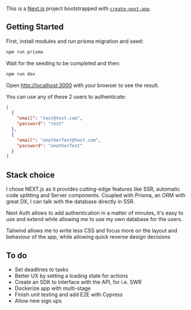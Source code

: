 This is a [Next.js](https://nextjs.org/) project bootstrapped with [`create-next-app`](https://github.com/vercel/next.js/tree/canary/packages/create-next-app).

## Getting Started

First, install modules and run prisma migration and seed:

```bash
npm run prisma
```

Wait for the seeding to be completed and then:

```bash
npm run dev
```

Open [http://localhost:3000](http://localhost:3000) with your browser to see the result.

You can use any of these 2 users to authenticate:

```json
[
  {
    "email": "test@test.com",
    "password": "test"
  },
  {
    "email": "anotherTest@test.com",
    "password": "anotherTest"
  }
]
```

## Stack choice

I chose NEXT.js as it provides cutting-edge features like SSR, automatic code splitting and Server components. Coupled with Prisma, an ORM with great DX, I can talk with the database directly in SSR. 

Next Auth allows to add authentication in a matter of minutes, it's easy to use and extend while allowing me to use my own database for the users.

Tailwind allows me to write less CSS and focus more on the layout and behaviour of the app, while allowing quick reverse design decisions

## To do

- Set deadlines to tasks
- Better UX by setting a loading state for actions
- Create an SDK to interface with the API, for i.e. SWR
- Dockerize app with multi-stage
- Finish unit testing and add E2E with Cypress
- Allow new sign ups

